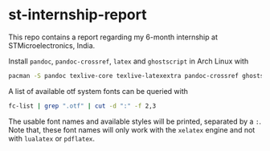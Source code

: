 # st-internship-report
This repo contains a report regarding my 6-month internship at STMicroelectronics, India.

Install ```pandoc```, ```pandoc-crossref```, ```latex``` and ```ghostscript``` in Arch Linux with

```zsh
pacman -S pandoc texlive-core texlive-latexextra pandoc-crossref ghostscript
```

A list of available otf system fonts can be queried with
```zsh
fc-list | grep ".otf" | cut -d ":" -f 2,3
```
The usable font names and available styles will be printed, separated by a ```:```. Note that, these font names will only work with the ```xelatex``` engine and not with ```lualatex``` or ```pdflatex```.